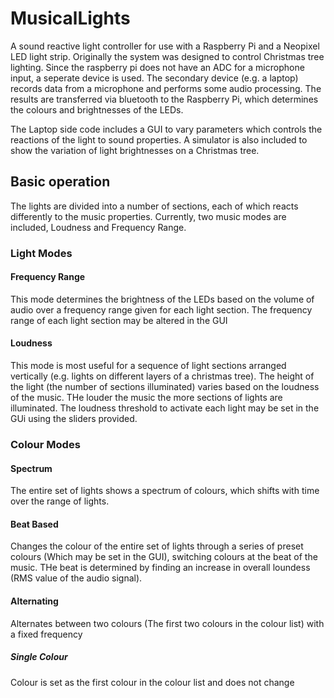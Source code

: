# MusicalLights

A sound reactive light controller for use with a Raspberry Pi and a Neopixel LED light strip. Originally the system was designed to control Christmas tree lighting. Since the raspberry pi does not have an ADC for a microphone input, a seperate device is used. The secondary device (e.g. a laptop) records data from a microphone and performs some audio processing. The results are transferred via bluetooth to the Raspberry Pi, which determines the colours and brightnesses of the LEDs.

The Laptop side code includes a GUI to vary parameters which controls the reactions of the light to sound properties. A simulator is also included to show the variation of light brightnesses on a Christmas tree.

## Basic operation

The lights are divided into a number of sections, each of which reacts differently to the music properties. Currently, two music modes are included, Loudness and Frequency Range.

### Light Modes

#### Frequency Range

This mode determines the brightness of the LEDs based on the volume of audio over a frequency range given for each light section. The frequency range of each light section may be altered in the GUI

#### Loudness 

This mode is most useful for a sequence of light sections arranged vertically (e.g. lights on different layers of a christmas tree). The height of the light (the number of sections illuminated) varies based on the loudness of the music. THe louder the music the more sections of lights are illuminated. The loudness threshold to activate each light may be set in the GUi using the sliders provided.

### Colour Modes

#### Spectrum

The entire set of lights shows a spectrum of colours, which shifts with time over the range of lights.

#### Beat Based

Changes the colour of the entire set of lights through a series of preset colours (Which may be set in the GUI), switching colours at the beat of the music. THe beat is determined by finding an increase in overall loundess (RMS value of the audio signal).

#### Alternating

Alternates between two colours (The first two colours in the colour list) with a fixed frequency

##### Single Colour

Colour is set as the first colour in the colour list and does not change


